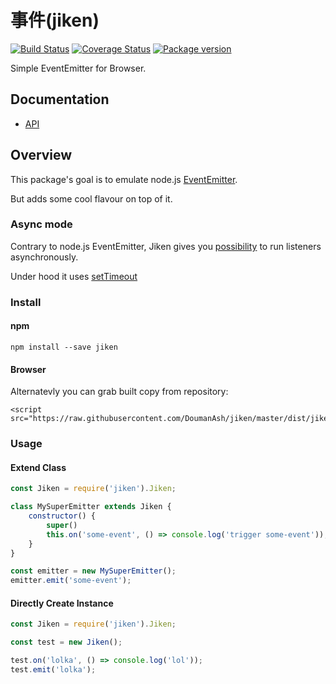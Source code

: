 # 事件(jiken)

[![Build Status](https://travis-ci.org/DoumanAsh/jiken.svg?branch=master)](https://travis-ci.org/DoumanAsh/jiken)
[![Coverage Status](https://coveralls.io/repos/github/DoumanAsh/jiken/badge.svg?branch=master)](https://coveralls.io/github/DoumanAsh/jiken?branch=master)
[![Package version](https://img.shields.io/npm/v/jiken.svg)](https://npmjs.org/package/jiken)

Simple EventEmitter for Browser.

## Documentation

* [API](https://doumanash.github.io/jiken)

## Overview

This package's goal is to emulate node.js [EventEmitter](https://nodejs.org/api/events.html).

But adds some cool flavour on top of it.

### Async mode

Contrary to node.js EventEmitter, Jiken gives you [possibility](https://github.com/DoumanAsh/jiken/blob/master/docs/API.md#Jiken+not_sync) to run listeners asynchronously.

Under hood it uses [setTimeout](https://developer.mozilla.org/en-US/docs/Web/API/WindowOrWorkerGlobalScope/setTimeout)

### Install

#### npm

```
npm install --save jiken
```

#### Browser

Alternatevly you can grab built copy from repository:
```
<script src="https://raw.githubusercontent.com/DoumanAsh/jiken/master/dist/jiken.min.js">
```

### Usage

#### Extend Class

```js
const Jiken = require('jiken').Jiken;

class MySuperEmitter extends Jiken {
    constructor() {
        super()
        this.on('some-event', () => console.log('trigger some-event'));
    }
}

const emitter = new MySuperEmitter();
emitter.emit('some-event');
```

#### Directly Create Instance

```js
const Jiken = require('jiken').Jiken;

const test = new Jiken();

test.on('lolka', () => console.log('lol'));
test.emit('lolka');
```
